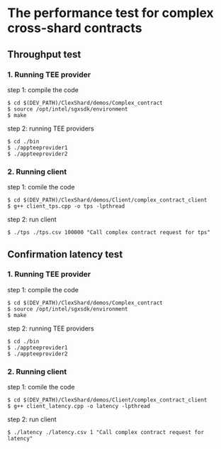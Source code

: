 # The performance test for complex cross-shard contracts
## Throughput test
### 1. Running TEE provider
step 1: compile the code
```
$ cd $(DEV_PATH)/ClexShard/demos/Complex_contract
$ source /opt/intel/sgxsdk/environment  
$ make
```
step 2: running TEE providers
```
$ cd ./bin  
$ ./appteeprovider1  
$ ./appteeprovider2
```
### 2. Running client
step 1: comile the code
```
$ cd $(DEV_PATH)/ClexShard/demos/Client/complex_contract_client
$ g++ client_tps.cpp -o tps -lpthread  
```
step 2: run client
```
$ ./tps ./tps.csv 100000 "Call complex contract request for tps"
```

## Confirmation latency test
### 1. Running TEE provider
step 1: compile the code
```
$ cd $(DEV_PATH)/ClexShard/demos/Complex_contract
$ source /opt/intel/sgxsdk/environment  
$ make
```
step 2: running TEE providers
```
$ cd ./bin  
$ ./appteeprovider1  
$ ./appteeprovider2
```
### 2. Running client
step 1: comile the code
```
$ cd $(DEV_PATH)/ClexShard/demos/Client/complex_contract_client
$ g++ client_latency.cpp -o latency -lpthread
```
step 2: run client
```
$ ./latency ./latency.csv 1 "Call complex contract request for latency"
```